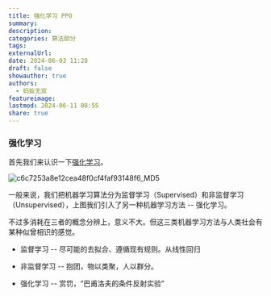 ```yaml
---
title: 强化学习 PPO
summary: 
description: 
categories: 算法部分
tags: 
externalUrl: 
date: 2024-06-03 11:28
draft: false
showauthor: true
authors:
  - 蚂蚁无双
featureimage: 
lastmod: 2024-06-11 08:55
share: true
---
```


### 强化学习

首先我们来认识一下[强化学习](https://imzhanghao.com/2022/02/10/reinforcement-learning/)。

![c6c7253a8e12cea48f0cf4faf93148f6_MD5](https://picgo202.oss-cn-hangzhou.aliyuncs.com/c6c7253a8e12cea48f0cf4faf93148f6_MD5.png)

一般来说，我们把机器学习算法分为监督学习（Supervised）和非监督学习（Unsupervised），上图我们引入了另一种机器学习方法 -- 强化学习。

不过多消耗在三者的概念分辨上，意义不大。但这三类机器学习方法与人类社会有某种似曾相识的感觉。
- 监督学习 -- 尽可能的去拟合、遵循现有规则。从线性回归

- 非监督学习 -- 抱团，物以类聚，人以群分。

- 强化学习 -- 赏罚，“巴甫洛夫的条件反射实验”